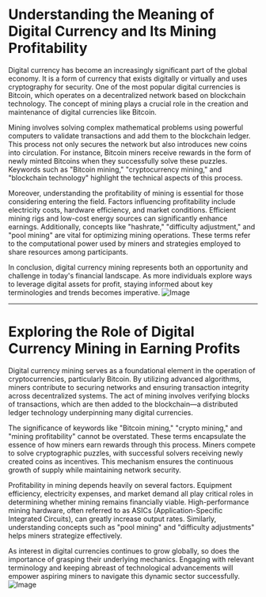 # Understanding the Meaning of Digital Currency and Its Mining Profitability

Digital currency has become an increasingly significant part of the global economy. It is a form of currency that exists digitally or virtually and uses cryptography for security. One of the most popular digital currencies is Bitcoin, which operates on a decentralized network based on blockchain technology. The concept of mining plays a crucial role in the creation and maintenance of digital currencies like Bitcoin.

Mining involves solving complex mathematical problems using powerful computers to validate transactions and add them to the blockchain ledger. This process not only secures the network but also introduces new coins into circulation. For instance, Bitcoin miners receive rewards in the form of newly minted Bitcoins when they successfully solve these puzzles. Keywords such as "Bitcoin mining," "cryptocurrency mining," and "blockchain technology" highlight the technical aspects of this process.

Moreover, understanding the profitability of mining is essential for those considering entering the field. Factors influencing profitability include electricity costs, hardware efficiency, and market conditions. Efficient mining rigs and low-cost energy sources can significantly enhance earnings. Additionally, concepts like "hashrate," "difficulty adjustment," and "pool mining" are vital for optimizing mining operations. These terms refer to the computational power used by miners and strategies employed to share resources among participants.

In conclusion, digital currency mining represents both an opportunity and challenge in today's financial landscape. As more individuals explore ways to leverage digital assets for profit, staying informed about key terminologies and trends becomes imperative. ![Image](https://github.com/user-attachments/assets/3be06921-4469-491d-bd37-5f14c53422b7)

---

# Exploring the Role of Digital Currency Mining in Earning Profits

Digital currency mining serves as a foundational element in the operation of cryptocurrencies, particularly Bitcoin. By utilizing advanced algorithms, miners contribute to securing networks and ensuring transaction integrity across decentralized systems. The act of mining involves verifying blocks of transactions, which are then added to the blockchain—a distributed ledger technology underpinning many digital currencies.

The significance of keywords like "Bitcoin mining," "crypto mining," and "mining profitability" cannot be overstated. These terms encapsulate the essence of how miners earn rewards through this process. Miners compete to solve cryptographic puzzles, with successful solvers receiving newly created coins as incentives. This mechanism ensures the continuous growth of supply while maintaining network security.

Profitability in mining depends heavily on several factors. Equipment efficiency, electricity expenses, and market demand all play critical roles in determining whether mining remains financially viable. High-performance mining hardware, often referred to as ASICs (Application-Specific Integrated Circuits), can greatly increase output rates. Similarly, understanding concepts such as "pool mining" and "difficulty adjustments" helps miners strategize effectively.

As interest in digital currencies continues to grow globally, so does the importance of grasping their underlying mechanics. Engaging with relevant terminology and keeping abreast of technological advancements will empower aspiring miners to navigate this dynamic sector successfully. ![Image](https://github.com/user-attachments/assets/3be06921-4469-491d-bd37-5f14c53422b7)